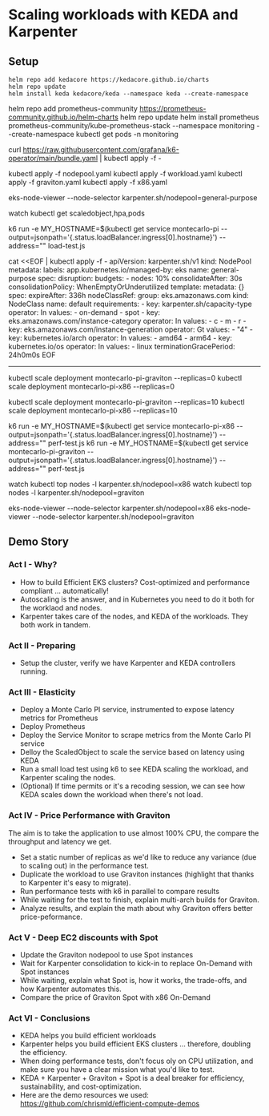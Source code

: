 # Scaling workloads with KEDA and Karpenter

## Setup

```
helm repo add kedacore https://kedacore.github.io/charts
helm repo update
helm install keda kedacore/keda --namespace keda --create-namespace
```

helm repo add prometheus-community https://prometheus-community.github.io/helm-charts
helm repo update
helm install prometheus prometheus-community/kube-prometheus-stack --namespace monitoring --create-namespace
kubectl get pods -n monitoring

curl https://raw.githubusercontent.com/grafana/k6-operator/main/bundle.yaml | kubectl apply -f -

kubectl apply -f nodepool.yaml
kubectl apply -f workload.yaml
kubectl apply -f graviton.yaml
kubectl apply -f x86.yaml


eks-node-viewer --node-selector karpenter.sh/nodepool=general-purpose

watch kubectl get scaledobject,hpa,pods

k6 run -e MY_HOSTNAME=$(kubectl get service montecarlo-pi --output=jsonpath='{.status.loadBalancer.ingress[0].hostname}') --address="" load-test.js

cat <<EOF | kubectl apply -f -
apiVersion: karpenter.sh/v1
kind: NodePool
metadata:
  labels:
    app.kubernetes.io/managed-by: eks
  name: general-purpose
spec:
  disruption:
    budgets:
    - nodes: 10%
    consolidateAfter: 30s
    consolidationPolicy: WhenEmptyOrUnderutilized
  template:
    metadata: {}
    spec:
      expireAfter: 336h
      nodeClassRef:
        group: eks.amazonaws.com
        kind: NodeClass
        name: default
      requirements:
      - key: karpenter.sh/capacity-type
        operator: In
        values:
        - on-demand
        - spot
      - key: eks.amazonaws.com/instance-category
        operator: In
        values:
        - c
        - m
        - r
      - key: eks.amazonaws.com/instance-generation
        operator: Gt
        values:
        - "4"
      - key: kubernetes.io/arch
        operator: In
        values:
        - amd64
        - arm64
      - key: kubernetes.io/os
        operator: In
        values:
        - linux
      terminationGracePeriod: 24h0m0s
EOF

----------

kubectl scale deployment montecarlo-pi-graviton --replicas=0
kubectl scale deployment montecarlo-pi-x86 --replicas=0

kubectl scale deployment montecarlo-pi-graviton --replicas=10
kubectl scale deployment montecarlo-pi-x86 --replicas=10

k6 run -e MY_HOSTNAME=$(kubectl get service montecarlo-pi-x86 --output=jsonpath='{.status.loadBalancer.ingress[0].hostname}') --address="" perf-test.js
k6 run -e MY_HOSTNAME=$(kubectl get service montecarlo-pi-graviton --output=jsonpath='{.status.loadBalancer.ingress[0].hostname}') --address="" perf-test.js

watch kubectl top nodes -l karpenter.sh/nodepool=x86
watch kubectl top nodes -l karpenter.sh/nodepool=graviton

eks-node-viewer --node-selector karpenter.sh/nodepool=x86
eks-node-viewer --node-selector karpenter.sh/nodepool=graviton

## Demo Story

### Act I - Why?
* How to build Efficient EKS clusters? Cost-optimized and performance compliant ... automatically!
* Autoscaling is the answer, and in Kubernetes you need to do it both for the worklaod and nodes.
* Karpenter takes care of the nodes, and KEDA of the workloads. They both work in tandem.

### Act II - Preparing
* Setup the cluster, verify we have Karpenter and KEDA controllers running.

### Act III - Elasticity
* Deploy a Monte Carlo PI service, instrumented to expose latency metrics for Prometheus
* Deploy Prometheus
* Deploy the Service Monitor to scrape metrics from the Monte Carlo PI service
* Delloy the ScaledObject to scale the service based on latency using KEDA
* Run a small load test using k6 to see KEDA scaling the workload, and Karpenter scaling the nodes.
* (Optional) If time permits or it's a recoding session, we can see how KEDA scales down the workload when there's not load.

### Act IV - Price Performance with Graviton

The aim is to take the application to use almost 100% CPU, the compare the throughput and latency we get.

* Set a static number of replicas as we'd like to reduce any variance (due to scaling out) in the performance test.
* Duplicate the workload to use Graviton instances (highlight that thanks to Karpenter it's easy to migrate).
* Run performance tests with k6 in parallel to compare results
* While waiting for the test to finish, explain multi-arch builds for Graviton.
* Analyze results, and explain the math about why Graviton offers better price-peformance.

### Act V - Deep EC2 discounts with Spot
* Update the Graviton nodepool to use Spot instances
* Wait for Karpenter consolidation to kick-in to replace On-Demand with Spot instances
* While waiting, explain what Spot is, how it works, the trade-offs, and how Karpenter automates this.
* Compare the price of Graviton Spot with x86 On-Demand

### Act VI - Conclusions
* KEDA helps you build efficient workloads
* Karpenter helps you build efficient EKS clusters ... therefore, doubling the efficiency.
* When doing performance tests, don't focus oly on CPU utilization, and make sure you have a clear mission what you'd like to test.
* KEDA + Karpenter + Graviton + Spot is a deal breaker for efficiency, sustainability, and cost-optimization.
* Here are the demo resources we used: https://github.com/chrismld/efficient-compute-demos